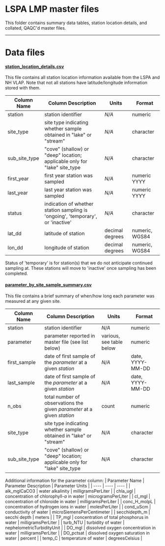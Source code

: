 # LSPA LMP master files

This folder contains summary data tables, station location details, and collated, QAQC'd master files. 

***

# Data files

#### [station_location_details.csv](https://github.com/Lake-Sunapee-Protective-Association/LMP/blob/main/master%20files/station_location_details.csv)

This file contains all station location information available from the LSPA and NH VLAP. Note that not all stations have latitude/longitude information stored with them.

| 	Column Name		|	Column Description															|	Units	|	Format 	|
| 	----			|	----																		|	----	|	----	|
|	station			|	station identifier															| 	*N/A*	|	numeric	|
|	site_type		|	site type indicating whether sample obtained in "lake" or "stream"			|	*N/A*	|	character	|
|	sub_site_type	| 	"cove" (shallow) or "deep" location; applicable only for "lake" site_type	| 	*N/A*	|	character	|
|	first_year		|	first year station was sampled												|	*N/A*	|	numeric YYYY	|
|	last_year		|	last year station was sampled												|	*N/A*	|	numeric YYYY	|
|	status			|	indication of whether station sampling is 'ongoing', 'temporary', or 'inactive' |	*N/A*	|	character	|
|	lat_dd			|	latitude of station															| decimal degrees | numeric, WGS84 |
|	lon_dd			|	longitude of station														| decimal degrees |	numeric, WGS84 |	

Status of 'temporary' is for station(s) that we do not anticipate continued sampling at. These stations will move to 'inactive' once sampling has been completed. 


#### [parameter_by_site_sample_summary.csv](https://github.com/Lake-Sunapee-Protective-Association/LMP/blob/main/master%20files/parameter_by_site_sample_summary.csv)

This file contains a brief summary of when/how long each parameter was measured at any given site.

| 	Column Name		|	Column Description															|	Units	|	Format 	|
| 	----			|	----																		|	----	|	----	|
|	station			|	station identifier															| 	*N/A*	|	numeric	|
|	parameter		|	parameter reported in master file (see list below)							| various, see table below	| numeric	|
|	first_sample	| 	date of first sample of the *parameter* at a given *station*				|	*N/A*	|	date, YYYY-MM-DD |
|	last_sample		|	date of first sample of the *parameter* at a given *station*				|	*N/A*	|	date, YYYY-MM-DD |
|	n_obs			| 	total number of observations the given *parameter* at a given *station*		|	count	|	numeric	|
|	site_type		|	site type indicating whether sample obtained in "lake" or "stream"			|	*N/A*	|	character	|
|	sub_site_type	| 	"cove" (shallow) or "deep" location; applicable only for "lake" site_type	| 	*N/A*	|	character	|

Additional information for the parameter column:
| 	Parameter Name	|	Parameter Description							|	Parameter Units	|
| 	----			|	----											|	----	|
|	alk_mglCaCO3	|	water alkalinity								| 	milligramsPerLiter |
|	chla_ugl		|	concentration of chlorophyll-*a* in water		|	microgramsPerLiter	|
|	cl_mgl			|	concentration of chloroide in water				|	milligramsPerLiter	|
|	conc_H_molpL	|	concentration of hydrogen ions in water			|	molesPerLiter	|
|	cond_uScm		|	conductivity of water							|	microSiemensPerCentimeter	|
|	secchidepth_m	|	secchi depth									| 	meters	|
|	TP_mgl			| 	concentration of total phosphorus in water		|	milligramsPerLiter	|
|	turb_NTU		|	turbidity of water								|	nephelometricTurbidityUnit	|
|	DO_mgl			|	dissolved oxygen concentration in water			| 	milligramsPerLiter	|
|	DO_pctsat		|	dissolved oxygen saturation in water			| 	percent	|
|	temp_C			|	temperature of water							|	degreesCelsius	|


